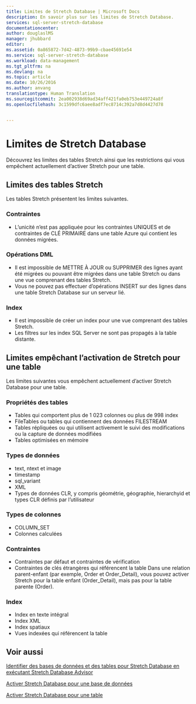 ```yaml
---
title: Limites de Stretch Database | Microsoft Docs
description: En savoir plus sur les limites de Stretch Database.
services: sql-server-stretch-database
documentationcenter: 
author: douglaslMS
manager: jhubbard
editor: 
ms.assetid: 0a865872-7d42-4873-99b9-cbae45691e54
ms.service: sql-server-stretch-database
ms.workload: data-management
ms.tgt_pltfrm: na
ms.devlang: na
ms.topic: article
ms.date: 10/26/2016
ms.author: anvang
translationtype: Human Translation
ms.sourcegitcommit: 2ea002938d69ad34aff421fa0eb753e449724a8f
ms.openlocfilehash: 3c1599dfc6aee8adf7ec8714c392a7d8d4427d78


---
```

# <a name="limitations-for-stretch-database"></a>Limites de Stretch Database
Découvrez les limites des tables Stretch ainsi que les restrictions qui vous empêchent actuellement d’activer Stretch pour une table.

## <a name="a-namecaveatsa-limitations-for-stretch-enabled-tables"></a><a name="Caveats"></a> Limites des tables Stretch
Les tables Stretch présentent les limites suivantes.

### <a name="constraints"></a>Contraintes
* L’unicité n’est pas appliquée pour les contraintes UNIQUES et de contraintes de CLÉ PRIMAIRE dans une table Azure qui contient les données migrées.

### <a name="dml-operations"></a>Opérations DML
* Il est impossible de METTRE À JOUR ou SUPPRIMER des lignes ayant été migrées ou pouvant être migrées dans une table Stretch ou dans une vue comprenant des tables Stretch.
* Vous ne pouvez pas effectuer d’opérations INSERT sur des lignes dans une table Stretch Database sur un serveur lié.

### <a name="indexes"></a>Index
* Il est impossible de créer un index pour une vue comprenant des tables Stretch.
* Les filtres sur les index SQL Server ne sont pas propagés à la table distante.

## <a name="a-namelimitationsa-limitations-that-currently-prevent-you-from-enabling-stretch-for-a-table"></a><a name="Limitations"></a> Limites empêchant l’activation de Stretch pour une table
Les limites suivantes vous empêchent actuellement d’activer Stretch Database pour une table.

### <a name="table-properties"></a>Propriétés des tables
* Tables qui comportent plus de 1 023 colonnes ou plus de 998 index
* FileTables ou tables qui contiennent des données FILESTREAM
* Tables répliquées ou qui utilisent activement le suivi des modifications ou la capture de données modifiées
* Tables optimisées en mémoire

### <a name="data-types"></a>Types de données
* text, ntext et image
* timestamp
* sql\_variant
* XML
* Types de données CLR, y compris géométrie, géographie, hierarchyid et types CLR définis par l’utilisateur

### <a name="column-types"></a>Types de colonnes
* COLUMN\_SET
* Colonnes calculées

### <a name="constraints"></a>Contraintes
* Contraintes par défaut et contraintes de vérification
* Contraintes de clés étrangères qui référencent la table Dans une relation parent\-enfant \(par exemple, Order et Order\_Detail\), vous pouvez activer Stretch pour la table enfant \(Order\_Detail\), mais pas pour la table parente \(Order\).

### <a name="indexes"></a>Index
* Index en texte intégral
* Index XML
* Index spatiaux
* Vues indexées qui référencent la table

## <a name="see-also"></a>Voir aussi
[Identifier des bases de données et des tables pour Stretch Database en exécutant Stretch Database Advisor](sql-server-stretch-database-identify-databases.md)

[Activer Stretch Database pour une base de données](sql-server-stretch-database-enable-database.md)

[Activer Stretch Database pour une table](sql-server-stretch-database-enable-table.md)




<!--HONumber=Nov16_HO3-->


